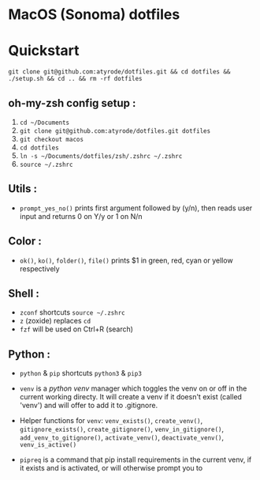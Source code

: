 # MacOS (Sonoma) dotfiles


# Quickstart

`git clone git@github.com:atyrode/dotfiles.git && cd dotfiles && ./setup.sh && cd .. && rm -rf dotfiles`

## oh-my-zsh config setup :
1. `cd ~/Documents`
2. `git clone git@github.com:atyrode/dotfiles.git dotfiles`
3. `git checkout macos`
4. `cd dotfiles`
5. `ln -s ~/Documents/dotfiles/zsh/.zshrc ~/.zshrc`
6. `source ~/.zshrc`

## Utils :

- `prompt_yes_no()` prints first argument followed by (y/n), then reads user input and returns 0 on Y/y or 1 on N/n

## Color :

- `ok()`, `ko()`, `folder()`, `file()` prints $1 in green, red, cyan or yellow respectively

## Shell :

- `zconf` shortcuts `source ~/.zshrc`
- `z` (zoxide) replaces `cd`
- `fzf` will be used on Ctrl+R (search)

## Python :

- `python` & `pip` shortcuts `python3` & `pip3`

- `venv` is a _python venv_ manager which toggles the venv on or off in the current working directy. It will create a venv if it doesn't exist (called 'venv') and will offer to add it to .gitignore.
- Helper functions for `venv`: `venv_exists()`, `create_venv()`, `gitignore_exists()`, `create_gitignore()`, `venv_in_gitignore()`, `add_venv_to_gitignore()`, `activate_venv()`, `deactivate_venv()`, `venv_is_active()`

- `pipreq` is a command that pip install requirements in the current venv, if it exists and is activated, or will otherwise prompt you to

